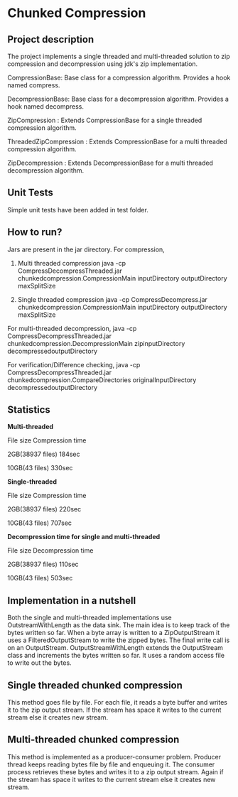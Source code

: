 # Chunked Compression

Project description
--------------------
The project implements a single threaded and multi-threaded solution to zip
compression and decompression using jdk's zip implementation.

CompressionBase: Base class for a compression algorithm. Provides a hook named compress.

DecompressionBase: Base class for a decompression algorithm. Provides a hook named decompress.

ZipCompression : Extends CompressionBase for a single threaded compression algorithm.

ThreadedZipCompression : Extends CompressionBase for a multi threaded compression algorithm.

ZipDecompression : Extends DecompressionBase for a multi threaded decompression algorithm.

Unit Tests
--------------
Simple unit tests have been added in test folder.


How to run?
--------------------
Jars are present in the jar directory.
For compression,
1. Multi threaded compression
java -cp CompressDecompressThreaded.jar chunkedcompression.CompressionMain inputDirectory outputDirectory maxSplitSize

2. Single threaded compression
java -cp CompressDecompress.jar chunkedcompression.CompressionMain inputDirectory outputDirectory maxSplitSize


For multi-threaded decompression,
java -cp CompressDecompressThreaded.jar chunkedcompression.DecompressionMain zipinputDirectory decompressedoutputDirectory


For verification/Difference checking,
java -cp CompressDecompressThreaded.jar chunkedcompression.CompareDirectories originalInputDirectory decompressedoutputDirectory
 


Statistics
------------

<b>Multi-threaded</b>

File size	        Compression time

2GB(38937 files)         184sec  

10GB(43 files)           330sec  


<b>Single-threaded</b>

File size	        Compression time

2GB(38937 files)         220sec

10GB(43 files)           707sec

<b>Decompression time for single and multi-threaded</b>

 File size	        Decompression time
 
 2GB(38937 files)         110sec
 
 10GB(43 files)           503sec
 


Implementation in a nutshell
-------------------------------
Both the single and multi-threaded implementations use OutstreamWithLength as the data sink. The main idea is to keep track of the bytes written so far. When a byte array is written to a ZipOutputStream it uses a FilteredOutputStream to write the zipped bytes. The final write call is on an OutputStream. OutputStreamWithLength extends the OutputStream class and increments the bytes written so far. It uses a random access file to write out the bytes.


Single threaded chunked compression
----------------------------------
This method goes file by file. For each file, it reads a byte buffer and writes it to the zip output stream. If the stream has space it writes to the current stream else it creates new stream.

Multi-threaded chunked compression
-----------------------------------
This method is implemented as a producer-consumer problem. Producer thread keeps reading bytes file by file and enqueuing it. The consumer process retrieves these bytes and writes it to a zip output stream. Again if the stream has space it writes to the current stream else it creates new stream.
